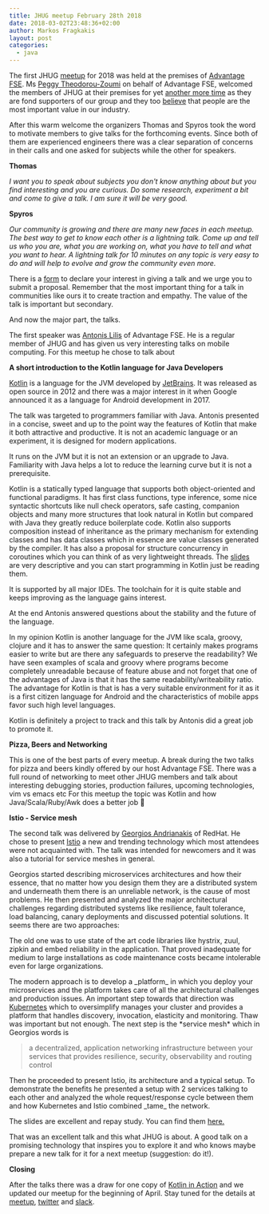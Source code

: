 ```yaml
---
title: JHUG meetup February 28th 2018
date: 2018-03-02T23:48:36+02:00
author: Markos Fragkakis
layout: post
categories:
  - java
---
```

The first JHUG [meetup](https://www.meetup.com/Java-Hellenic-User-Group/events/247539306/) for 2018 was held at the premises of [Advantage FSE](http://www.afse.eu/). Ms [Peggy Theodorou-Zoumi](https://www.linkedin.com/in/peggytheodorou/) on behalf of Advantage FSE, welcomed the members of JHUG at their premises for yet [another more time](https://fragkakis.github.io/JHUG-meetup-20-October-2017/) as they are fond supporters of our group and they too [believe](http://www.afse.eu/gr/Why-Work-Here) that people are the most important value in our industry.

After this warm welcome the organizers Thomas and Spyros took the word to motivate members to give talks for the forthcoming events. Since both of them are experienced engineers there was a clear separation of concerns in their calls and one asked for subjects while the other for speakers.

**Thomas**

<p style="text-align: left;">
  <em>I want you to speak about subjects you don't know anything about but you find interesting and you are curious. Do some research, experiment a bit and come to give a talk. I am sure it will be very good.</em>
</p>

**Spyros**

_Our community is growing and there are many new faces in each meetup. The best way to get to know each other is a lightning talk. Come up and tell us who you are, what you are working on, what you have to tell and what you want to hear. A lightning talk for 10 minutes on any topic is very easy to do and will help to evolve and grow the community even more._

There is a [form](https://docs.google.com/forms/d/e/1FAIpQLSfvWU6zy7bB6stBLL9KN9dOnVFGnQ3ZUy-4JW6pAMYMmQ8GPw/viewform) to declare your interest in giving a talk and we urge you to submit a proposal. Remember that the most important thing for a talk in communities like ours it to create traction and empathy. The value of the talk is important but secondary.

And now the major part, the talks.

The first speaker was [Antonis Lilis](https://www.linkedin.com/in/alilis/) of Advantage FSE. He is a regular member of JHUG and has given us very interesting talks on mobile computing. For this meetup he chose to talk about

**A short introduction to the Kotlin language for Java Developers**

[Kotlin](https://kotlinlang.org/) is a language for the JVM developed by [JetBrains](https://www.jetbrains.com/). It was released as open source in 2012 and there was a major interest in it when Google announced it as a language for Android development in 2017.

The talk was targeted to programmers familiar with Java. Antonis presented in a concise, sweet and up to the point way the features of Kotlin that make it both attractive and productive. It is not an academic language or an experiment, it is designed for modern applications.

It runs on the JVM but it is not an extension or an upgrade to Java. Familiarity with Java helps a lot to reduce the learning curve but it is not a prerequisite.

Kotlin is a statically typed language that supports both object-oriented and functional paradigms. It has first class functions, type inference, some nice syntactic shortcuts like null check operators, safe casting, companion objects and many more structures that look natural in Kotlin but compared with Java they greatly reduce boilerplate code. Kotlin also supports composition instead of inheritance as the primary mechanism for extending classes and has data classes which in essence are value classes generated by the compiler. It has also a proposal for structure concurrency in coroutines which you can think of as very lightweight threads. The [slides](https://github.com/JHUG/JHUG-General-Resources/blob/master/presentations/2018/28-February/KotlinIntro-JHUG.pdf) are very descriptive and you can start programming in Kotlin just be reading them.

It is supported by all major IDEs. The toolchain for it is quite stable and keeps improving as the language gains interest.

At the end Antonis answered questions about the stability and the future of the language.

In my opinion Kotlin is another language for the JVM like scala, groovy, clojure and it has to answer the same question: It certainly makes programs easier to write but are there any safeguards to preserve the readability? We have seen examples of scala and groovy where programs become completely unreadable because of feature abuse and not forget that one of the advantages of Java is that it has the same readability/writeability ratio. The advantage for Kotlin is that is has a very suitable environment for it as it is a first citizen language for Android and the characteristics of mobile apps favor such high level languages.

Kotlin is definitely a project to track and this talk by Antonis did a great job to promote it.

**Pizza, Beers and Networking**

This is one of the best parts of every meetup. A break during the two talks for pizza and beers kindly offered by our host Advantage FSE. There was a full round of networking to meet other JHUG members and talk about interesting debugging stories, production failures, upcoming technologies, vim vs emacs etc For this meetup the topic was Kotlin and how Java/Scala/Ruby/Awk does a better job 🙂

**Istio - Service mesh**

The second talk was delivered by [Georgios Andrianakis](https://www.linkedin.com/in/georgios-andrianakis-71305815/) of RedHat. He chose to present [Istio](https://istio.io/) a new and trending technology which most attendees were not acquainted with. The talk was intended for newcomers and it was also a tutorial for service meshes in general.

Georgios started describing microservices architectures and how their essence, that no matter how you design them they are a distributed system and underneath them there is an unreliable network, is the cause of most problems. He then presented and analyzed the major architectural challenges regarding distributed systems like resilience, fault tolerance, load balancing, canary deployments and discussed potential solutions. It seems there are two approaches:

The old one was to use state of the art code libraries like hystrix, zuul, zipkin and embed reliability in the application. That proved inadequate for medium to large installations as code maintenance costs became intolerable even for large organizations.

The modern approach is to develop a \_platform\_ in which you deploy your microservices and the platform takes care of all the architectural challenges and production issues. An important step towards that direction was [Kubernetes](https://kubernetes.io/) which to oversimplify manages your cluster and provides a platform that handles discovery, invocation, elasticity and monitoring. Thaw was important but not enough. The next step is the \*service mesh\* which in Georgios words is

> a decentralized, application networking infrastructure between your services that provides resilience, security, observability and routing control

Then he proceeded to present Istio, its architecture and a typical setup. To demonstrate the benefits he presented a setup with 2 services talking to each other and analyzed the whole request/response cycle between them and how Kubernetes and Istio combined \_tame\_ the network.

The slides are excellent and repay study. You can find them [here.](https://github.com/JHUG/JHUG-General-Resources/blob/master/presentations/2018/28-February/istio-presentation-jhug.pdf)

That was an excellent talk and this what JHUG is about. A good talk on a promising technology that inspires you to explore it and who knows maybe prepare a new talk for it for a next meetup (suggestion: do it!).

**Closing**

After the talks there was a draw for one copy of [Kotlin in Action](https://www.manning.com/books/kotlin-in-action) and we updated our meetup for the beginning of April. Stay tuned for the details at [meetup](https://www.meetup.com/Java-Hellenic-User-Group), [twitter](http://www.twitter.com/jhug) and [slack](https://jhug.slack.com).